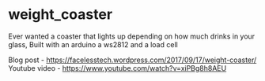 # weight_coaster
Ever wanted a coaster that lights up depending on how much drinks in your glass, Built with an arduino a ws2812 and a load cell

Blog post - https://facelesstech.wordpress.com/2017/09/17/weight-coaster/
Youtube video - https://www.youtube.com/watch?v=xiPBg8h8AEU
